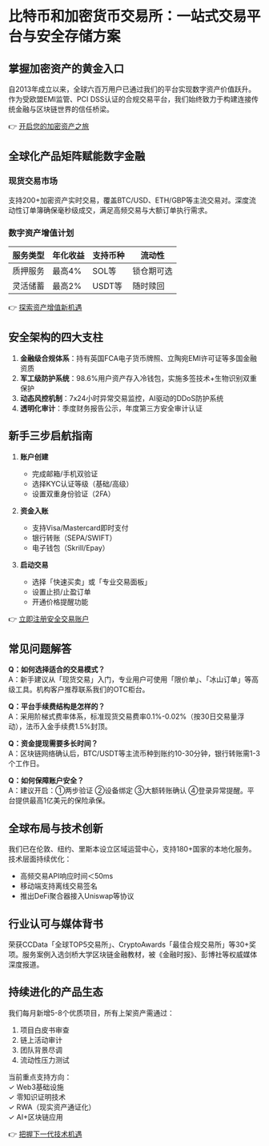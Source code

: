 # 比特币和加密货币交易所：一站式交易平台与安全存储方案

## 掌握加密资产的黄金入口
自2013年成立以来，全球六百万用户已通过我们的平台实现数字资产价值跃升。作为受欧盟EMI监管、PCI DSS认证的合规交易平台，我们始终致力于构建连接传统金融与区块链世界的信任桥梁。

👉 [开启您的加密资产之旅](https://bit.ly/okx_welcome)

## 全球化产品矩阵赋能数字金融
### 现货交易市场
支持200+加密资产实时交易，覆盖BTC/USD、ETH/GBP等主流交易对。深度流动性订单簿确保毫秒级成交，满足高频交易与大额订单执行需求。

### 数字资产增值计划
| 服务类型 | 年化收益 | 支持币种 | 流动性 |
|---------|---------|---------|--------|
| 质押服务 | 最高4%  | SOL等   | 锁仓期可选 |
| 灵活储蓄 | 最高2%  | USDT等  | 随时赎回 |

👉 [探索资产增值新机遇](https://bit.ly/okx_welcome)

## 安全架构的四大支柱
1. **金融级合规体系**：持有英国FCA电子货币牌照、立陶宛EMI许可证等多国金融资质
2. **军工级防护系统**：98.6%用户资产存入冷钱包，实施多签技术+生物识别双重保护
3. **动态风控机制**：7x24小时异常交易监控，AI驱动的DDoS防护系统
4. **透明化审计**：季度财务报告公示，年度第三方安全审计认证

## 新手三步启航指南
1. **账户创建**
   - 完成邮箱/手机双验证
   - 选择KYC认证等级（基础/高级）
   - 设置双重身份验证（2FA）

2. **资金入账**
   - 支持Visa/Mastercard即时支付
   - 银行转账（SEPA/SWIFT）
   - 电子钱包（Skrill/Epay）

3. **启动交易**
   - 选择「快速买卖」或「专业交易面板」
   - 设置止损/止盈订单
   - 开通价格提醒功能

👉 [立即注册安全交易账户](https://bit.ly/okx_welcome)

## 常见问题解答
**Q：如何选择适合的交易模式？**  
A：新手建议从「现货交易」入门，专业用户可使用「限价单」、「冰山订单」等高级工具。机构客户推荐联系我们的OTC柜台。

**Q：平台手续费结构是怎样的？**  
A：采用阶梯式费率体系，标准现货交易费率0.1%-0.02%（按30日交易量浮动），法币入金手续费1.5%封顶。

**Q：资金提现需要多长时间？**  
A：区块链网络确认后，BTC/USDT等主流币种到账约10-30分钟，银行转账需1-3个工作日。

**Q：如何保障账户安全？**  
A：建议开启：①两步验证 ②设备绑定 ③大额转账确认 ④登录异常提醒。平台提供最高1亿美元的保险承保。

## 全球布局与技术创新
我们已在伦敦、纽约、里斯本设立区域运营中心，支持180+国家的本地化服务。技术层面持续优化：
- 高频交易API响应时间＜50ms
- 移动端支持离线交易签名
- 推出DeFi聚合器接入Uniswap等协议

## 行业认可与媒体背书
荣获CCData「全球TOP5交易所」、CryptoAwards「最佳合规交易所」等30+奖项。服务案例入选剑桥大学区块链金融教材，被《金融时报》、彭博社等权威媒体深度报道。

## 持续进化的产品生态
我们每月新增5-8个优质项目，所有上架资产需通过：
1. 项目白皮书审查
2. 链上活动审计
3. 团队背景尽调
4. 流动性压力测试

当前重点支持方向：  
✓ Web3基础设施  
✓ 零知识证明技术  
✓ RWA（现实资产通证化）  
✓ AI+区块链应用

👉 [把握下一代技术机遇](https://bit.ly/okx_welcome)